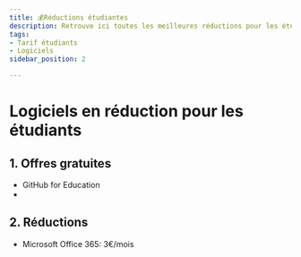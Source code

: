 ```yaml
---
title: 💰Réductions étudiantes
description: Retrouve ici toutes les meilleures réductions pour les étudiants sur les sites web et les logiciels 
tags:
- Tarif étudiants
- Logiciels
sidebar_position: 2

---
```


# Logiciels en réduction pour les étudiants

## 1. Offres gratuites
- GitHub for Education
- 


## 2. Réductions
- Microsoft Office 365: 3€/mois
